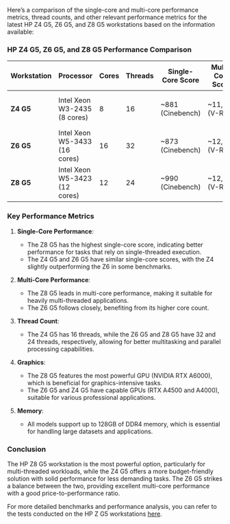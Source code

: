 Here’s a comparison of the single-core and multi-core performance metrics, thread counts, and other relevant performance metrics for the latest HP Z4 G5, Z6 G5, and Z8 G5 workstations based on the information available:

### HP Z4 G5, Z6 G5, and Z8 G5 Performance Comparison

| **Workstation** | **Processor**                     | **Cores** | **Threads** | **Single-Core Score** | **Multi-Core Score** | **Graphics**                | **Memory**         |
|------------------|-----------------------------------|-----------|-------------|------------------------|-----------------------|-----------------------------|---------------------|
| **Z4 G5**        | Intel Xeon W3-2435 (8 cores)     | 8         | 16          | ~881 (Cinebench)       | ~11,277 (V-Ray)       | NVIDIA RTX A4000 (16GB)    | Up to 128GB DDR4    |
| **Z6 G5**        | Intel Xeon W5-3433 (16 cores)    | 16        | 32          | ~873 (Cinebench)       | ~12,471 (V-Ray)       | NVIDIA RTX A4500 (20GB)    | Up to 128GB DDR4    |
| **Z8 G5**        | Intel Xeon W5-3423 (12 cores)    | 12        | 24          | ~990 (Cinebench)       | ~12,822 (V-Ray)       | NVIDIA RTX A6000 (48GB)    | Up to 128GB DDR4    |

### Key Performance Metrics

1. **Single-Core Performance**:
   - The Z8 G5 has the highest single-core score, indicating better performance for tasks that rely on single-threaded execution.
   - The Z4 G5 and Z6 G5 have similar single-core scores, with the Z4 slightly outperforming the Z6 in some benchmarks.

2. **Multi-Core Performance**:
   - The Z8 G5 leads in multi-core performance, making it suitable for heavily multi-threaded applications.
   - The Z6 G5 follows closely, benefiting from its higher core count.

3. **Thread Count**:
   - The Z4 G5 has 16 threads, while the Z6 G5 and Z8 G5 have 32 and 24 threads, respectively, allowing for better multitasking and parallel processing capabilities.

4. **Graphics**:
   - The Z8 G5 features the most powerful GPU (NVIDIA RTX A6000), which is beneficial for graphics-intensive tasks.
   - The Z6 G5 and Z4 G5 have capable GPUs (RTX A4500 and A4000), suitable for various professional applications.

5. **Memory**:
   - All models support up to 128GB of DDR4 memory, which is essential for handling large datasets and applications.

### Conclusion
The HP Z8 G5 workstation is the most powerful option, particularly for multi-threaded workloads, while the Z4 G5 offers a more budget-friendly solution with solid performance for less demanding tasks. The Z6 G5 strikes a balance between the two, providing excellent multi-core performance with a good price-to-performance ratio.

For more detailed benchmarks and performance analysis, you can refer to the tests conducted on the HP Z G5 workstations [here](https://3dvf.com/en/redaction/hp-z-g5-workstations-put-to-the-test/).

